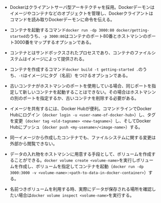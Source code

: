 - Dockerはクライアントサーバ型アーキテクチャを採用。Dockerデーモンはイメージやコンテナなどのオブジェクトを管理し、Dockerクライアントはコマンドを読み取りDockerデーモンに命令を伝える。

- コンテナを起動するコマンド`docker run -dp 3000:80 docker/getting-started`のうち、`-p 3000:80`はコンテナのポート80番とホストマシンのポート3000番をマップするオプションである。

- コンテナとはサンドボックスされたプロセスであり、コンテナのファイルシステムはイメージによって提供される。

- コンテナを作成するコマンド`docker build -t getting-started .`のうち、`-t`はイメージにタグ（名前）をつけるオプションである。

- 古いコンテナがホストマシンのポートを使用している場合、同じポートを指定して新しいコンテナを起動することはできない。その場合はホストマシンの別のポートを指定するか、古いコンテナを削除する必要がある。

- イメージを共有するには、Docker Hubが便利。コマンドラインでDocker Hubにログイン（`docker login -u <user-name-of-docker-hub>`）し、タグを変更（`docker tag <old-tagname> <new-tagname>`）し、そしてDocker Hubにプッシュ（`docker push <my-usename>/<image-name>`）する。

- 同一イメージから作成したコンテナでも、ファイルシステムに関する変更は外部から閲覧できない。

- データの入れ物をホストマシンに用意する手段として、ボリュームを作成することができる。`docker volume create <volume-name>`を実行しボリュームを作成し、ボリュームを指定してコンテナを起動（`docker run -dp 3000:3000 -v <volume-name>:<path-to-data-in-docker-container>`）する。

- 名前つきボリュームを利用する時、実際にデータが保存される場所を確認したい場合は`docker volume inspect <volume-name>`を実行する。